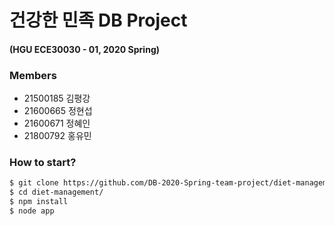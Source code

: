 # 건강한 민족 DB Project 
#### (HGU ECE30030 - 01, 2020 Spring)

### Members
- 21500185 김평강
- 21600665 정현섭
- 21600671 정혜인 
- 21800792 홍유민

### How to start?

```sh
$ git clone https://github.com/DB-2020-Spring-team-project/diet-management.git
$ cd diet-management/
$ npm install
$ node app
```
